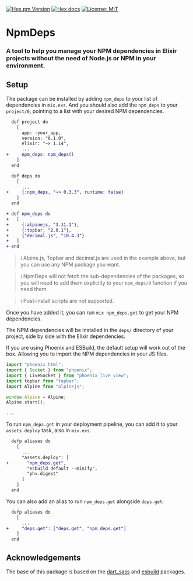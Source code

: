 [![Hex.pm Version](https://img.shields.io/hexpm/v/npm_deps.svg?color=blueviolet)](https://hex.pm/packages/npm_deps)
[![Hex docs](https://img.shields.io/badge/hex.pm-docs-blue.svg?style=flat)](https://hexdocs.pm/npm_deps)
[![License: MIT](https://img.shields.io/badge/License-MIT-green.svg)](./LICENSE)


# NpmDeps

<!-- MDOC !-->

### A tool to help you manage your NPM dependencies in Elixir projects without the need of Node.js or NPM in your environment.


## Setup

The package can be installed by adding `npm_deps` to your list of dependencies in `mix.exs`. And you should also add the `npm_deps` to your `project/0`, pointing to a list with your desired NPM dependencies.

```diff
  def project do
    [
      app: :your_app,
      version: "0.1.0",
      elixir: "~> 1.14",
      ...
+     npm_deps: npm_deps()
    ]
  end

  def deps do
    [
      ...
+     {:npm_deps, "~> 0.3.3", runtime: false}
    ]
  end

+ def npm_deps do
+   [
+     {:alpinejs, "3.11.1"},
+     {:topbar, "2.0.1"},
+     {"decimal.js", "10.4.3"}
+   ]
+ end
```

> ℹ️ Alpine.js, Topbar and decimal.js are used in the example above, but you can use any NPM package you want.

> ℹ️ NpmDeps will not fetch the sub-dependencies of the packages, so you will need to add them explicitly to your `npm_deps/0` function if you need them.

> ℹ️ Post-install scripts are not supported.

Once you have added it, you can run `mix npm_deps.get` to get your NPM dependencies.  

The NPM dependencies will be installed in the `deps/` directory of your project, side by side with the Elixir dependencies.  

If you are using Phoenix and ESBuild, the default setup will work out of the box. Allowing you to import the NPM dependencies in your JS files.

```javascript
import "phoenix_html";
import { Socket } from "phoenix";
import { LiveSocket } from "phoenix_live_view";
import topbar from "topbar";
import Alpine from "alpinejs";

window.Alpine = Alpine;
Alpine.start();

...
```

To run `npm_deps.get` in your deployment pipeline, you can add it to your `assets.deploy` task, also in `mix.exs`.

```diff
  defp aliases do
    [
      ...
      "assets.deploy": [
+       "npm_deps.get",
        "esbuild default --minify",
        "phx.digest"
      ]
    ]
  end
```

You can also add an alias to run `npm_deps.get` alongside `deps.get`:
```diff
  defp aliases do
    [
      ...
+     "deps.get": ["deps.get", "npm_deps.get"]
    ]
  end
```

<!-- MDOC !-->

## Acknowledgements
The base of this package is based on the [dart_sass](https://github.com/CargoSense/dart_sass) and [esbuild](https://github.com/phoenixframework/esbuild) packages.
